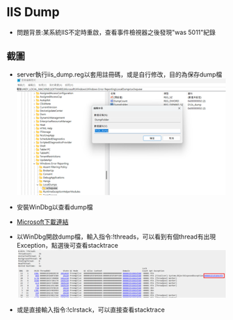 # IIS Dump

- 問題背景:某系統IIS不定時重啟，查看事件檢視器之後發現"was 5011"紀錄

## 截圖

- server執行iis_dump.reg以套用註冊碼，或是自行修改，目的為保存dump檔
![](01.png)

- 安裝WinDbg以查看dump檔
- [Microsoft下載連結](https://learn.microsoft.com/zh-tw/windows-hardware/drivers/debugger/)

- 以WinDbg開啟dump檔，輸入指令:!threads，可以看到有個thread有出現Exception，點選後可查看stacktrace
![](02.png)

- 或是直接輸入指令:!clrstack，可以直接查看stacktrace
